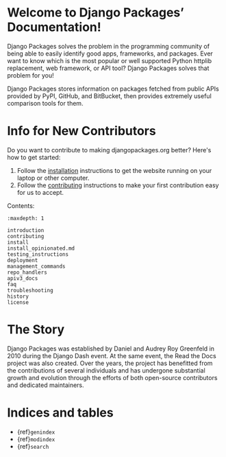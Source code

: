 # Welcome to Django Packages’ Documentation!

Django Packages solves the problem in the programming community of being able to easily identify good apps, frameworks, and packages. Ever want to know which is the most popular or well supported Python httplib replacement, web framework, or API tool? Django Packages solves that problem for you!

Django Packages stores information on packages fetched from public APIs provided by PyPI, GitHub, and BitBucket, then provides extremely useful comparison tools for them.

# Info for New Contributors

Do you want to contribute to making djangopackages.org better? Here's how to get started:

1. Follow the [installation] instructions to get the website running on your laptop or other computer.
2. Follow the [contributing] instructions to make your first contribution easy for us to accept.

Contents:

```{toctree}
:maxdepth: 1

introduction
contributing
install
install_opinionated.md
testing_instructions
deployment
management_commands
repo_handlers
apiv3_docs
faq
troubleshooting
history
license
```

# The Story

Django Packages was established by Daniel and Audrey Roy Greenfeld in 2010 during the Django Dash event. At the same event, the Read the Docs project was also created. Over the years, the project has benefitted from the contributions of several individuals and has undergone substantial growth and evolution through the efforts of both open-source contributors and dedicated maintainers.

# Indices and tables

- {ref}`genindex`
- {ref}`modindex`
- {ref}`search`

[contributing]: contributing.md
[installation]: install.md
